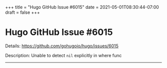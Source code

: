 +++
title = "Hugo GitHub Issue #6015"
date = 2021-05-01T08:30:44-07:00
draft = false
+++
# Hugo GitHub Issue #6015

Details: <https://github.com/gohugoio/hugo/issues/6015>

Description: Unable to detect `nil` explicitly in where func

---
